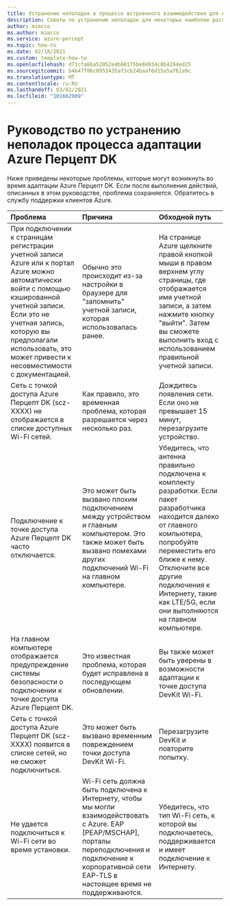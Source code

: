 ```yaml
---
title: Устранение неполадок в процессе встроенного взаимодействия для Azure Перцепт DK
description: Советы по устранению неполадок для некоторых наиболее распространенных проблем, возникающих при работе с интегрированной средой
author: mimcco
ms.author: mimcco
ms.service: azure-percept
ms.topic: how-to
ms.date: 02/18/2021
ms.custom: template-how-to
ms.openlocfilehash: d71cfa6ba52052e4b68175be84934c8b4294ed25
ms.sourcegitcommit: b4647f06c0953435af3cb24baaf6d15a5a761a9c
ms.translationtype: MT
ms.contentlocale: ru-RU
ms.lasthandoff: 03/02/2021
ms.locfileid: "101662909"
---
```

# <a name="azure-percept-dk-onboarding-experience-troubleshooting-guide"></a>Руководство по устранению неполадок процесса адаптации Azure Перцепт DK

Ниже приведены некоторые проблемы, которые могут возникнуть во время адаптации Azure Перцепт DK. Если после выполнения действий, описанных в этом руководстве, проблема сохраняется. Обратитесь в службу поддержки клиентов Azure.

|Проблема|Причина|Обходной путь|
|:-----|:------|:----------|
|При подключении к страницам регистрации учетной записи Azure или к портал Azure можно автоматически войти с помощью кэшированной учетной записи. Если это не учетная запись, которую вы предполагали использовать, это может привести к несовместимости с документацией.|Обычно это происходит из-за настройки в браузере для "запомнить" учетной записи, которая использовалась ранее.|На странице Azure щелкните правой кнопкой мыши в правом верхнем углу страницы, где отображается имя учетной записи, а затем нажмите кнопку "выйти". Затем вы сможете выполнить вход с использованием правильной учетной записи.|
|Сеть с точкой доступа Azure Перцепт DK (scz-XXXX) не отображается в списке доступных Wi-Fi сетей.|Как правило, это временная проблема, которая разрешается через несколько раз.|Дождитесь появления сети. Если оно не превышает 15 минут, перезагрузите устройство.|
|Подключение к точке доступа Azure Перцепт DK часто отключается.|Это может быть вызвано плохим подключением между устройством и главным компьютером. Это также может быть вызвано помехами других подключений Wi-Fi на главном компьютере.|Убедитесь, что антенна правильно подключена к комплекту разработки. Если пакет разработчика находится далеко от главного компьютера, попробуйте переместить его ближе к нему. Отключите все другие подключения к Интернету, такие как LTE/5G, если они выполняются на главном компьютере.|
|На главном компьютере отображается предупреждение системы безопасности о подключении к точке доступа Azure Перцепт DK.|Это известная проблема, которая будет исправлена в последующем обновлении.|Вы также может быть уверены в возможности адаптации к точке доступа DevKit Wi-Fi.|
|Сеть с точкой доступа Azure Перцепт DK (scz-XXXX) появится в списке сетей, но не сможет подключиться.|Это может быть вызвано временным повреждением точки доступа DevKit Wi-Fi.|Перезагрузите DevKit и повторите попытку.|
|Не удается подключиться к Wi-Fi сети во время установки.|Wi-Fi сеть должна быть подключена к Интернету, чтобы мы могли взаимодействовать с Azure. EAP [PEAP/MSCHAP], порталы переподключения и подключение к корпоративной сети EAP-TLS в настоящее время не поддерживаются.|Убедитесь, что тип Wi-Fi сеть, к которой вы подключаетесь, поддерживается и имеет подключение к Интернету.|